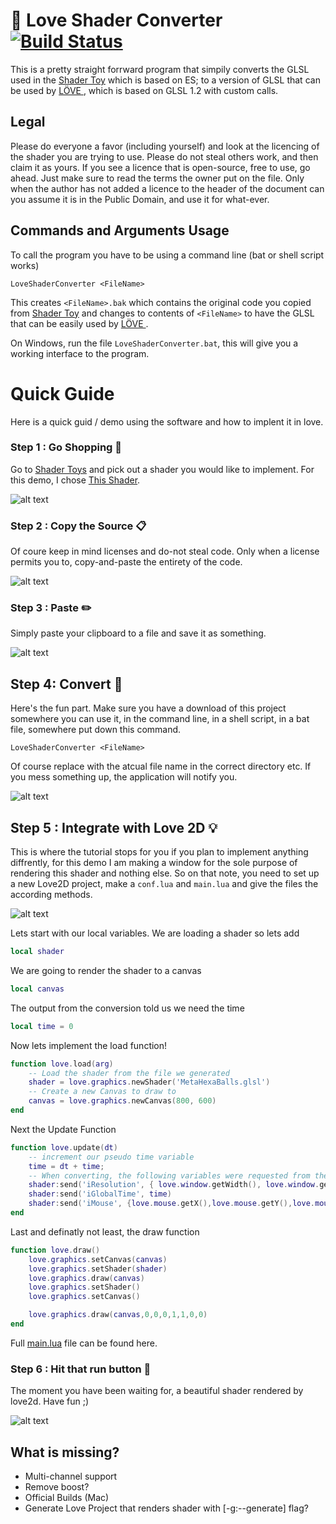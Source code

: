 # :beginner: Love Shader Converter [![Build Status](https://javabilities.com/jenkins/job/Love%20Shader%20Converter/badge/icon)](https://javabilities.com/jenkins/job/Love%20Shader%20Converter/)
This is a pretty straight forrward program that simpily converts the GLSL used in the [Shader Toy](https://www.shadertoy.com/) which is based on ES; to a version of GLSL that can be used by [LÖVE ](https://love2d.org/), which is based on GLSL 1.2 with custom calls.

## Legal
Please do everyone a favor (including yourself) and look at the licencing of the shader you are trying to use. Please do not steal others work, and then claim it as yours. If you see a licence that is open-source, free to use, go ahead. Just make sure to read the terms the owner put on the file. Only when the author has not added a licence to the header of the document can you assume it is in the Public Domain, and use it for what-ever.

## Commands and Arguments Usage
To call the program you have to be using a command line (bat or shell script works)

    LoveShaderConverter <FileName>
  
This creates `<FileName>.bak` which contains the original code you copied from [Shader Toy](https://www.shadertoy.com/) and changes to contents of `<FileName>` to have the GLSL that can be easily used by [LÖVE ](https://love2d.org/).

On Windows, run the file `LoveShaderConverter.bat`, this will give you a working interface to the program.

# Quick Guide
Here is a quick guid / demo using the software and how to implent it in love.

### Step 1 : Go Shopping :handbag:
Go to [Shader Toys](https://www.shadertoy.com/) and pick out a shader you would like to implement. For this demo,
I chose [This Shader](https://www.shadertoy.com/view/Mss3WN).

![alt text](https://raw.githubusercontent.com/tsteinholz/LoveShaderConverter/master/docs/imgs/step-1.png "Step 1")

### Step 2 : Copy the Source :clipboard:

Of coure keep in mind licenses and do-not steal code. Only when a license permits you to, copy-and-paste the
entirety of the code.

![alt text](https://raw.githubusercontent.com/tsteinholz/LoveShaderConverter/master/docs/imgs/step-2.png "Step 2")

### Step 3 : Paste :pencil2:
Simply paste your clipboard to a file and save it as something.

![alt text](https://raw.githubusercontent.com/tsteinholz/LoveShaderConverter/master/docs/imgs/step-3.png "Step 3")

## Step 4: Convert :nut_and_bolt:
Here's the fun part. Make sure you have a download of this project somewhere you can use it, in the command line,
in a shell script, in a bat file, somewhere put down this command.

    LoveShaderConverter <FileName>

Of course replace <FileName> with the atcual file name in the correct directory etc. If you mess something up, the
application will notify you.

![alt text](https://raw.githubusercontent.com/tsteinholz/LoveShaderConverter/master/docs/imgs/step-4.png "Step 4")

## Step 5 : Integrate with Love 2D :bulb:
This is where the tutorial stops for you if you plan to implement anything diffrently, for this demo I am making
a window for the sole purpose of rendering this shader and nothing else. So on that note, you need to set up a new
Love2D project, make a `conf.lua` and `main.lua` and give the files the according methods.

![alt text](https://raw.githubusercontent.com/tsteinholz/LoveShaderConverter/master/docs/imgs/step-5.png "Step 5")

Lets start with our local variables. We are loading a shader so lets add
```lua
local shader
```
We are going to render the shader to a canvas
```lua
local canvas
```
The output from the conversion told us we need the time
```lua
local time = 0
```

Now lets implement the load function!
```lua
function love.load(arg)
    -- Load the shader from the file we generated
    shader = love.graphics.newShader('MetaHexaBalls.glsl')
    -- Create a new Canvas to draw to
    canvas = love.graphics.newCanvas(800, 600)
end
```

Next the Update Function
```lua    
function love.update(dt)
    -- increment our pseudo time variable
    time = dt + time;
    -- When converting, the following variables were requested from the shader...
    shader:send('iResolution', { love.window.getWidth(), love.window.getHeight(), 1 })
    shader:send('iGlobalTime', time)
    shader:send('iMouse', {love.mouse.getX(),love.mouse.getY(),love.mouse.getX(),love.mouse.getY()})
end
```

Last and definatly not least, the draw function
```lua
function love.draw()
    love.graphics.setCanvas(canvas)
    love.graphics.setShader(shader)
    love.graphics.draw(canvas)
    love.graphics.setShader()
    love.graphics.setCanvas()

    love.graphics.draw(canvas,0,0,0,1,1,0,0)
end
```

Full [main.lua](https://github.com/tsteinholz/LoveShaderConverter/blob/master/docs/demo/main.lua) file can be found here.

### Step 6 : Hit that run button :8ball:
The moment you have been waiting for, a beautiful shader rendered by love2d. Have fun ;)

![alt text](https://raw.githubusercontent.com/tsteinholz/LoveShaderConverter/master/docs/imgs/step-6.png "Step 6")

## What is missing?
 * Multi-channel support
 * Remove boost?
 * Official Builds (Mac)
 * Generate Love Project that renders shader with [-g:--generate] flag?
